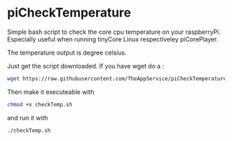 # piCheckTemperature
Simple bash script to check the core cpu temperature on your raspberryPi. Especially useful when running tinyCore Linux respectiveley piCorePlayer.

The temperature output is degree celsius.

Just get the script downloaded. If you have wget do a :
```bash
wget https://raw.githubusercontent.com/TheAppService/piCheckTemperature/master/checkTemp.sh
```
Then make it executeable with
```bash
chmod +x checkTemp.sh
```
and run it with 
```bash
./checkTemp.sh
```

